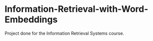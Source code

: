 # Information-Retrieval-with-Word-Embeddings

Project done for the Information Retrieval Systems course.
